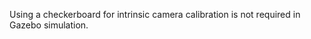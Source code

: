 <!-- #### [Intrinsic Camera Calibration](#intrinsic-camera-calibration) -->

Using a checkerboard for intrinsic camera calibration is not required in Gazebo simulation.